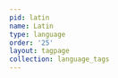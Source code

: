 ```yaml
---
pid: latin
name: Latin
type: language
order: '25'
layout: tagpage
collection: language_tags
---
```

